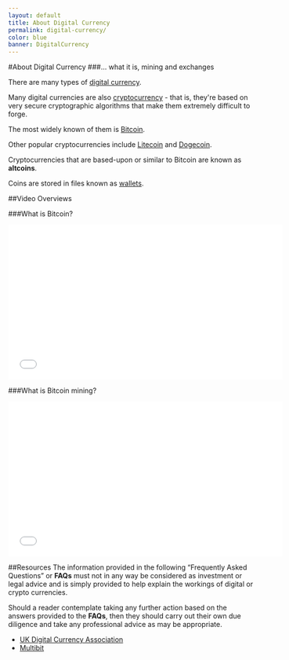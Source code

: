```yaml
---
layout: default
title: About Digital Currency
permalink: digital-currency/
color: blue
banner: DigitalCurrency
---
```


#About Digital Currency
###... what it is, mining and exchanges

There are many types of [digital currency](https://en.wikipedia.org/wiki/Digital_currency).

Many digital currencies are also [cryptocurrency](https://en.wikipedia.org/wiki/Cryptocurrency) - that is, they're based on very secure cryptographic algorithms that make them extremely difficult to forge.

The most widely known of them is [Bitcoin](https://bitcoin.org/).

Other popular cryptocurrencies include [Litecoin](https://litecoin.org/) and [Dogecoin](http://dogecoin.com//).

Cryptocurrencies that are based-upon or similar to Bitcoin are known as **altcoins**.

Coins are stored in files known as [wallets](https://en.bitcoin.it/wiki/Wallet).

##Video Overviews

###What is Bitcoin?
<iframe width="560" height="315" src="//www.youtube.com/embed/Um63OQz3bjo" frameborder="0" allowfullscreen></iframe>

###What is Bitcoin mining?
<iframe width="560" height="315" src="//www.youtube.com/embed/GmOzih6I1zs" frameborder="0" allowfullscreen></iframe>


##Resources
The information provided in the following “Frequently Asked Questions” or **FAQs** must not in any way be considered as investment or legal advice and is simply provided to help explain the workings of digital or crypto currencies.

Should a reader contemplate taking any further action based on the answers provided to the **FAQs**, then they should carry out their own due diligence and take any professional advice as may be appropriate.

* [UK Digital Currency Association](http://www.digitalcurrencyassociation.org.uk/digital-currency-101)
* [Multibit](https://multibit.org/faq.html)
